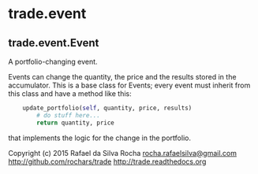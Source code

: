 # trade.event

## trade.event.Event
A portfolio-changing event.

Events can change the quantity, the price and the results stored in
the accumulator. This is a base class for Events; every event must
inherit from this class and have a method like this:

```python
    update_portfolio(self, quantity, price, results)
        # do stuff here...
        return quantity, price
```

that implements the logic for the change in the portfolio.


Copyright (c) 2015 Rafael da Silva Rocha
rocha.rafaelsilva@gmail.com
http://github.com/rochars/trade
http://trade.readthedocs.org
